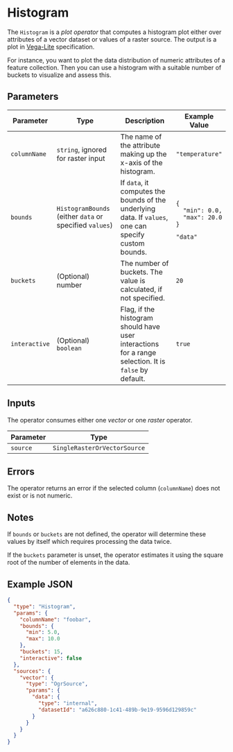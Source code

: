 # Histogram

The `Histogram` is a _plot operator_ that computes a histogram plot either over attributes of a vector dataset or values of a raster source.
The output is a plot in [Vega-Lite](https://vega.github.io/vega-lite/) specification.

For instance, you want to plot the data distribution of numeric attributes of a feature collection.
Then you can use a histogram with a suitable number of buckets to visualize and assess this.

## Parameters

| Parameter     | Type                                                    | Description                                                                                           | Example Value                                                                                 |
| ------------- | ------------------------------------------------------- | ----------------------------------------------------------------------------------------------------- | --------------------------------------------------------------------------------------------- |
| `columnName`  | `string`, ignored for raster input                      | The name of the attribute making up the x-axis of the histogram.                                      | `"temperature"`                                                                               |
| `bounds`      | `HistogramBounds` (either `data` or specified `values`) | If `data`, it computes the bounds of the underlying data. If `values`, one can specify custom bounds. | <pre><code>{<br>&nbsp;&nbsp;"min": 0.0,<br>&nbsp;&nbsp;"max": 20.0<br>}</code></pre> `"data"` |
| `buckets`     | (Optional) number                                       | The number of buckets. The value is calculated, if not specified.                                     | `20`                                                                                          |
| `interactive` | (Optional) `boolean`                                    | Flag, if the histogram should have user interactions for a range selection. It is `false` by default. | `true`                                                                                        |

## Inputs

The operator consumes either one _vector_ or one _raster_ operator.

| Parameter | Type                         |
| --------- | ---------------------------- |
| `source`  | `SingleRasterOrVectorSource` |

## Errors

The operator returns an error if the selected column (`columnName`) does not exist or is not numeric.

## Notes

If `bounds` or `buckets` are not defined, the operator will determine these values by itself which requires processing the data twice.

If the `buckets` parameter is unset, the operator estimates it using the square root of the number of elements in the data.

## Example JSON

```json
{
  "type": "Histogram",
  "params": {
    "columnName": "foobar",
    "bounds": {
      "min": 5.0,
      "max": 10.0
    },
    "buckets": 15,
    "interactive": false
  },
  "sources": {
    "vector": {
      "type": "OgrSource",
      "params": {
        "data": {
          "type": "internal",
          "datasetId": "a626c880-1c41-489b-9e19-9596d129859c"
        }
      }
    }
  }
}
```
